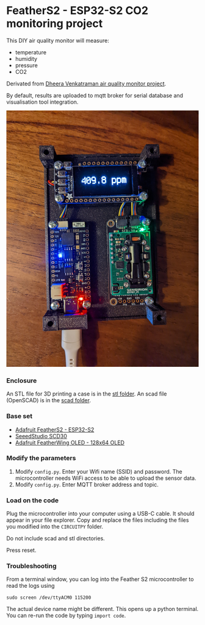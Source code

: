 # FeatherS2 - ESP32-S2 CO2 monitoring project

This DIY air quality monitor will measure:

* temperature
* humidity
* pressure
* CO2

Derivated from [Dheera Venkatraman air quality monitor project](https://github.com/dheera/aqi-monitor).

By default, results are uploaded to mqtt broker for serial database and visualisation tool integration.

![sensor](images/PXL_20211217_155015761.jpg)

### Enclosure

An STL file for 3D printing a case is in the [stl folder](stl/).
An scad file (OpenSCAD) is in the [scad folder](scad/). 

### Base set

* [Adafruit FeatherS2 - ESP32-S2](https://www.adafruit.com/product/4769)
* [SeeedStudio SCD30](https://www.seeedstudio.com/Grove-CO2-Temperature-Humidity-Sensor-SCD30-p-2911.html)
* [Adafruit FeatherWing OLED - 128x64 OLED](https://www.adafruit.com/product/4650)

### Modify the parameters

1. Modify `config.py`. Enter your Wifi name (SSID) and password. The microcontroller needs WiFi access to be able to upload the sensor data.
2. Modify `config.py`. Enter MQTT broker address and topic.

### Load on the code

Plug the microcontroller into your computer using a USB-C cable. It should appear in your file explorer. Copy and replace the files including the files you modified into the `CIRCUITPY` folder. 

Do not include scad and stl directories.

Press reset. 

### Troubleshooting

From a terminal window, you can log into the Feather S2 microcontroller to read the logs using

```
sudo screen /dev/ttyACM0 115200
```
The actual device name might be different. This opens up a python terminal. You can re-run the code by typing `import code`.
